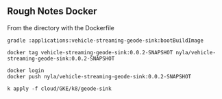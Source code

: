 ## Rough Notes Docker

From the directory with the Dockerfile


```shell
gradle :applications:vehicle-streaming-geode-sink:bootBuildImage
```


```shell script
docker tag vehicle-streaming-geode-sink:0.0.2-SNAPSHOT nyla/vehicle-streaming-geode-sink:0.0.2-SNAPSHOT 

docker login
docker push nyla/vehicle-streaming-geode-sink:0.0.2-SNAPSHOT
```


```shell
k apply -f cloud/GKE/k8/geode-sink
```

